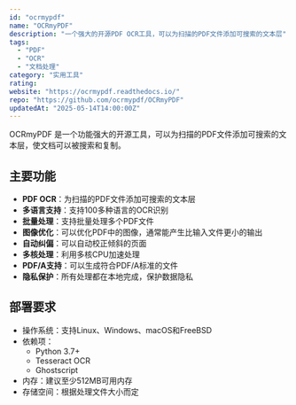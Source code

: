 ```yaml
---
id: "ocrmypdf"
name: "OCRmyPDF"
description: "一个强大的开源PDF OCR工具，可以为扫描的PDF文件添加可搜索的文本层"
tags:
  - "PDF"
  - "OCR"
  - "文档处理"
category: "实用工具"
rating: 
website: "https://ocrmypdf.readthedocs.io/"
repo: "https://github.com/ocrmypdf/OCRmyPDF"
updatedAt: "2025-05-14T14:00:00Z"
---
```


OCRmyPDF 是一个功能强大的开源工具，可以为扫描的PDF文件添加可搜索的文本层，使文档可以被搜索和复制。

## 主要功能

- **PDF OCR**：为扫描的PDF文件添加可搜索的文本层
- **多语言支持**：支持100多种语言的OCR识别
- **批量处理**：支持批量处理多个PDF文件
- **图像优化**：可以优化PDF中的图像，通常能产生比输入文件更小的输出
- **自动纠偏**：可以自动校正倾斜的页面
- **多核处理**：利用多核CPU加速处理
- **PDF/A支持**：可以生成符合PDF/A标准的文件
- **隐私保护**：所有处理都在本地完成，保护数据隐私

## 部署要求

- 操作系统：支持Linux、Windows、macOS和FreeBSD
- 依赖项：
  - Python 3.7+
  - Tesseract OCR
  - Ghostscript
- 内存：建议至少512MB可用内存
- 存储空间：根据处理文件大小而定 
